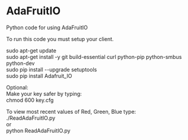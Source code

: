 # AdaFruitIO<br>
Python code for using AdaFruitIO<br>

To run this code you must setup your client.<br>

sudo apt-get update<br>
sudo apt-get install -y git build-essential curl python-pip python-smbus python-dev<br>
sudo pip install --upgrade  setuptools<br>
sudo pip install Adafruit_IO<br>

Optional:<br> 
Make your key safer by typing:<br>
chmod 600 key.cfg<br>

To view most recent values of Red, Green, Blue type:<br>
 ./ReadAdaFruitIO.py<br>
 or<br>
 python ReadAdaFruitIO.py<br>

